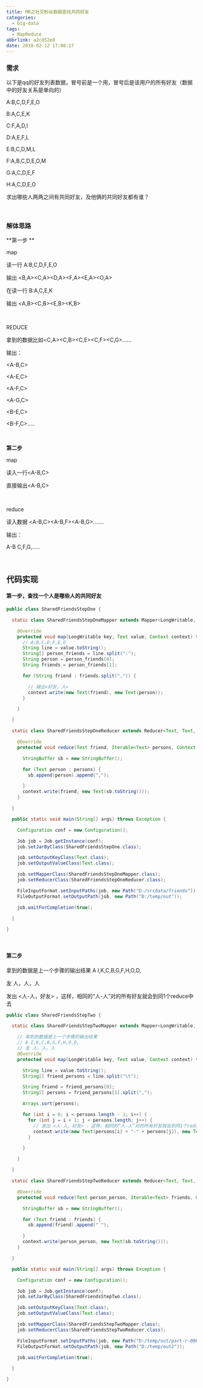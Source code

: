 ```yaml
---
title: MR之社交粉丝数据查找共同好友
categories:
  - big-data
tags:
  - MapReduce
abbrlink: a2cd52e0
date: 2018-02-12 17:08:17
---
```


### 需求

以下是qq的好友列表数据，冒号前是一个用，冒号后是该用户的所有好友（数据中的好友关系是单向的）

A:B,C,D,F,E,O

B:A,C,E,K

C:F,A,D,I

D:A,E,F,L

E:B,C,D,M,L

F:A,B,C,D,E,O,M

G:A,C,D,E,F

H:A,C,D,E,O

求出哪些人两两之间有共同好友，及他俩的共同好友都有谁？

<br/>

### 解体思路

**第一步  **

map

读一行   A:B,C,D,F,E,O

输出   \<B,A>\<C,A>\<D,A>\<F,A>\<E,A>\<O,A>

在读一行   B:A,C,E,K

输出  \<A,B>\<C,B>\<E,B>\<K,B>

<br/>

REDUCE

拿到的数据比如\<C,A>\<C,B>\<C,E>\<C,F>\<C,G>......

输出：  

\<A-B,C>

\<A-E,C>

\<A-F,C>

\<A-G,C>

\<B-E,C>

\<B-F,C>.....

<br/>

**第二步**

map

读入一行\<A-B,C>

直接输出\<A-B,C>

 <br/>

reduce

读入数据 \<A-B,C>\<A-B,F>\<A-B,G>.......

输出：

 A-B  C,F,G,.....

<br/>

## 代码实现

#### 第一步，查找一个人是哪些人的共同好友

```java
public class SharedFriendsStepOne {

  static class SharedFriendsStepOneMapper extends Mapper<LongWritable, Text, Text, Text> {

    @Override
    protected void map(LongWritable key, Text value, Context context) throws IOException, InterruptedException {
      // A:B,C,D,F,E,O
      String line = value.toString();
      String[] person_friends = line.split(":");
      String person = person_friends[0];
      String friends = person_friends[1];

      for (String friend : friends.split(",")) {

        // 输出<好友，人>
        context.write(new Text(friend), new Text(person));
      }

    }

  }

  static class SharedFriendsStepOneReducer extends Reducer<Text, Text, Text, Text> {

    @Override
    protected void reduce(Text friend, Iterable<Text> persons, Context context) throws IOException, InterruptedException {

      StringBuffer sb = new StringBuffer();

      for (Text person : persons) {
        sb.append(person).append(",");

      }
      context.write(friend, new Text(sb.toString()));
    }

  }

  public static void main(String[] args) throws Exception {

    Configuration conf = new Configuration();

    Job job = Job.getInstance(conf);
    job.setJarByClass(SharedFriendsStepOne.class);

    job.setOutputKeyClass(Text.class);
    job.setOutputValueClass(Text.class);

    job.setMapperClass(SharedFriendsStepOneMapper.class);
    job.setReducerClass(SharedFriendsStepOneReducer.class);

    FileInputFormat.setInputPaths(job, new Path("D:/srcdata/friends"));
    FileOutputFormat.setOutputPath(job, new Path("D:/temp/out"));

    job.waitForCompletion(true);

  }

}
```

<br/>

#### 第二步 

拿到的数据是上一个步骤的输出结果 A I,K,C,B,G,F,H,O,D,

友 人，人，人

发出 <人-人，好友> ，这样，相同的“人-人”对的所有好友就会到同1个reduce中去

~~~~java
public class SharedFriendsStepTwo {

  static class SharedFriendsStepTwoMapper extends Mapper<LongWritable, Text, Text, Text> {

    // 拿到的数据是上一个步骤的输出结果
    // A I,K,C,B,G,F,H,O,D,
    // 友 人，人，人
    @Override
    protected void map(LongWritable key, Text value, Context context) throws IOException, InterruptedException {

      String line = value.toString();
      String[] friend_persons = line.split("\t");

      String friend = friend_persons[0];
      String[] persons = friend_persons[1].split(",");

      Arrays.sort(persons);

      for (int i = 0; i < persons.length - 1; i++) {
        for (int j = i + 1; j < persons.length; j++) {
          // 发出 <人-人，好友> ，这样，相同的“人-人”对的所有好友就会到同1个reduce中去
          context.write(new Text(persons[i] + "-" + persons[j]), new Text(friend));
        }

      }

    }

  }

  static class SharedFriendsStepTwoReducer extends Reducer<Text, Text, Text, Text> {

    @Override
    protected void reduce(Text person_person, Iterable<Text> friends, Context context) throws IOException, InterruptedException {

      StringBuffer sb = new StringBuffer();

      for (Text friend : friends) {
        sb.append(friend).append(" ");

      }
      context.write(person_person, new Text(sb.toString()));
    }

  }

  public static void main(String[] args) throws Exception {

    Configuration conf = new Configuration();

    Job job = Job.getInstance(conf);
    job.setJarByClass(SharedFriendsStepTwo.class);

    job.setOutputKeyClass(Text.class);
    job.setOutputValueClass(Text.class);

    job.setMapperClass(SharedFriendsStepTwoMapper.class);
    job.setReducerClass(SharedFriendsStepTwoReducer.class);

    FileInputFormat.setInputPaths(job, new Path("D:/temp/out/part-r-00000"));
    FileOutputFormat.setOutputPath(job, new Path("D:/temp/out2"));

    job.waitForCompletion(true);

  }

}
~~~~

